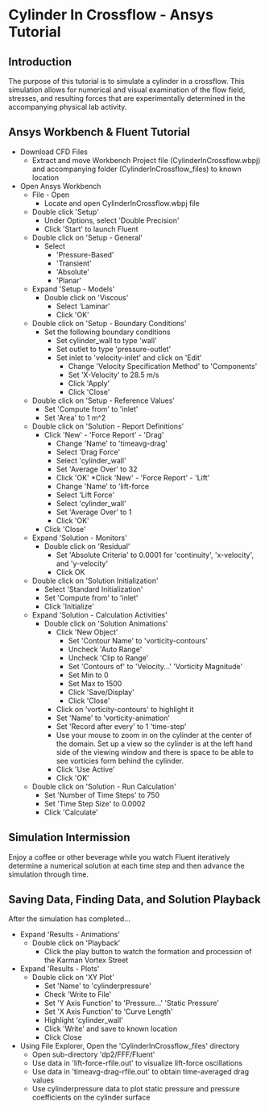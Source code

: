 # Cylinder In Crossflow - Ansys Tutorial

## Introduction
The purpose of this tutorial is to simulate a cylinder in a crossflow. This simulation allows for numerical and visual examination of the flow field, stresses, and resulting forces that are experimentally determined in the accompanying physical lab activity.

## Ansys Workbench & Fluent Tutorial

* Download CFD Files
	* Extract and move Workbench Project file (CylinderInCrossflow.wbpj) and accompanying folder (CylinderInCrossflow_files) to known location
* Open Ansys Workbench
	* File - Open 
		* Locate and open CylinderInCrossflow.wbpj file
	* Double click 'Setup' 
		* Under Options, select 'Double Precision'
		* Click 'Start' to launch Fluent
	* Double click on 'Setup - General'  
		* Select 
			* 'Pressure-Based'
			* 'Transient'
			* 'Absolute'
			* 'Planar' 
	* Expand 'Setup - Models'  
		* Double click on 'Viscous' 
			* Select 'Laminar'
			* Click 'OK' 
	* Double click on 'Setup - Boundary Conditions'
		* Set the following boundary conditions
			* Set cylinder_wall to type 'wall'
			* Set outlet to type 'pressure-outlet'
			* Set inlet to 'velocity-inlet' and click on 'Edit'
				* Change 'Velocity Specification Method' to 'Components' 
				* Set 'X-Velocity' to 28.5 m/s
				* Click 'Apply'
				* Click 'Close'
	* Double click on 'Setup - Reference Values'
		* Set 'Compute from' to 'inlet'
		* Set 'Area' to 1 m^2
	* Double click on 'Solution - Report Definitions'
		* Click 'New' - 'Force Report' - 'Drag'
			* Change 'Name' to 'timeavg-drag'
			* Select 'Drag Force'
			* Select 'cylinder_wall'
			* Set 'Average Over' to 32
			* Click 'OK'
		*Click 'New' - 'Force Report' - 'Lift'
			* Change 'Name' to 'lift-force
			* Select 'Lift Force'
			* Select 'cylinder_wall'
			* Set 'Average Over' to 1
			* Click 'OK'
		* Click 'Close'
	* Expand 'Solution - Monitors'
		* Double click on 'Residual'
			* Set 'Absolute Criteria' to 0.0001 for 'continuity', 'x-velocity', and 'y-velocity'
			* Click OK
	* Double click on 'Solution Initialization'
		* Select 'Standard Initialization'
		* Set 'Compute from' to 'inlet'
		* Click 'Initialize'
	* Expand 'Solution - Calculation Activities'
		* Double click on 'Solution Animations'
			* Click 'New Object'
				* Set 'Contour Name' to 'vorticity-contours'
				* Uncheck 'Auto Range'
				* Uncheck 'Clip to Range'
				* Set 'Contours of' to 'Velocity...' 'Vorticity Magnitude'
				* Set Min to 0
				* Set Max to 1500
				* Click 'Save/Display'
				* Click 'Close'
			* Click on 'vorticity-contours' to highlight it
			* Set 'Name' to 'vorticity-animation'
			* Set 'Record after every' to 1 'time-step'
			* Use your mouse to zoom in on the cylinder at the center of the domain.  Set up a view so the cylinder is at the left hand side of the viewing window and there is space to be able to see vorticies form behind the cylinder.
			* Click 'Use Active'
			* Click 'OK'
	* Double click on 'Solution - Run Calculation'
		* Set 'Number of Time Steps' to 750
		* Set 'Time Step Size' to 0.0002
		* Click 'Calculate'
	
## Simulation Intermission
Enjoy a coffee or other beverage while you watch Fluent iteratively determine a numerical solution at each time step and then advance the simulation through time.
		
		
## Saving Data, Finding Data, and Solution Playback	
After the simulation has completed...
* Expand 'Results - Animations'
	* Double click on 'Playback'
		* Click the play button to watch the formation and procession of the Karman Vortex Street 
* Expand 'Results - Plots'
	* Double click on 'XY Plot'
		* Set 'Name' to 'cylinderpressure'
		* Check 'Write to File'
		* Set 'Y Axis Function' to 'Pressure...' 'Static Pressure'
		* Set 'X Axis Function' to 'Curve Length'
		* Highlight 'cylinder_wall'
		* Click 'Write' and save to known location
		* Click Close 
* Using File Explorer, Open the 'CylinderInCrossflow_files' directory
	* Open sub-directory 'dp2/FFF/Fluent' 
	* Use data in 'lift-force-rfile.out' to visualize lift-force oscillations
	* Use data in 'timeavg-drag-rfile.out' to obtain time-averaged drag values
	* Use cylinderpressure data to plot static pressure and pressure coefficients on the cylinder surface
		
		
		
		